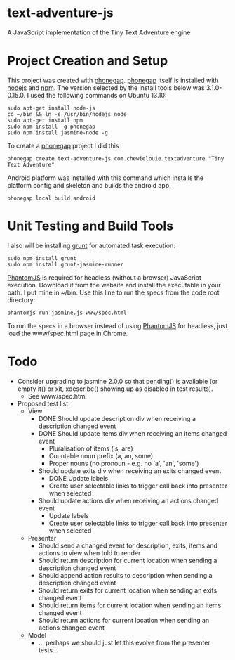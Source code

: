 text-adventure-js
=================

A JavaScript implementation of the Tiny Text Adventure engine

Project Creation and Setup
==========================

This project was created with [phonegap](http://www.phonegap.com). [phonegap](http://www.phonegap.com) itself is installed with [nodejs](http://nodejs.org/) and [npm](https://npmjs.org/). The version selected by the install tools below was 3.1.0-0.15.0. I used the following commands on Ubuntu 13.10:

    sudo apt-get install node-js
    cd ~/bin && ln -s /usr/bin/nodejs node
    sudo apt-get install npm
    sudo npm install -g phonegap
    sudo npm install jasmine-node -g

To create a [phonegap](http://www.phonegap.com) project I did this

    phonegap create text-adventure-js com.chewielouie.textadventure "Tiny Text Adventure"

Android platform was installed with this command which installs the platform config and skeleton and builds the android app.

    phonegap local build android

Unit Testing and Build Tools
============================

I also will be installing [grunt](http://gruntjs.com/) for automated task execution:

    sudo npm install grunt
    sudo npm install grunt-jasmine-runner

[PhantomJS](http://www.phantomjs.org) is required for headless (without a browser) JavaScript execution. Download it from the website and install the executable in your path. I put mine in ~/bin. Use this line to run the specs from the code root directory:

    phantomjs run-jasmine.js www/spec.html

To run the specs in a browser instead of using [PhantomJS](http://www.phantomjs.org) for headless, just load the www/spec.html page in Chrome.

Todo
====

- Consider upgrading to jasmine 2.0.0 so that pending() is available (or empty it() or xit, xdescribe() showing up as disabled in test results).
  - See www/spec.html
- Proposed test list:
  - View
    - DONE Should update description div when receiving a description changed event
    - DONE Should update items div when receiving an items changed event
        - Pluralisation of items (is, are)
        - Countable noun prefix (a, an, some)
        - Proper nouns (no pronoun - e.g. no 'a', 'an', 'some')
    - Should update exits div when receiving an exits changed event
        - DONE Update labels
        - Create user selectable links to trigger call back into presenter when selected
    - Should update actions div when receiving an actions changed event
        - Update labels
        - Create user selectable links to trigger call back into presenter when selected
  - Presenter
    - Should send a changed event for description, exits, items and actions to view when told to render
    - Should return description for current location when sending a description changed event
    - Should append action results to description when sending a description changed event
    - Should return exits for current location when sending an exits changed event
    - Should return items for current location when sending an items changed event
    - Should return actions for current location when sending an actions changed event
  - Model
    - ... perhaps we should just let this evolve from the presenter tests...
